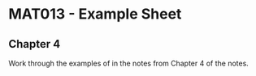 # MAT013 - Example Sheet
## Chapter 4

Work through the examples of in the notes from Chapter 4 of the notes.
